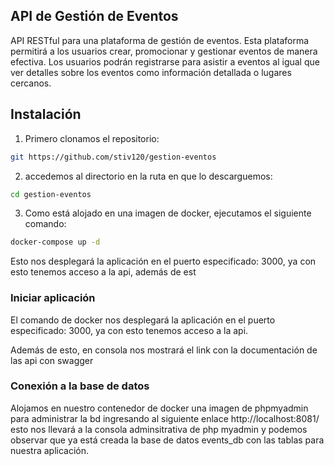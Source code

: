 ## API de Gestión de Eventos

API RESTful para una plataforma de gestión de eventos. Esta plataforma
permitirá a los usuarios crear, promocionar y gestionar eventos de manera efectiva. Los
usuarios podrán registrarse para asistir a eventos al igual que ver detalles sobre los eventos
como información detallada o lugares cercanos.

## Instalación

1. Primero clonamos el repositorio:

```sh
git https://github.com/stiv120/gestion-eventos
```

2. accedemos al directorio en la ruta en que lo descarguemos:

```sh
cd gestion-eventos
```

3. Como está alojado en una imagen de docker, ejecutamos el siguiente comando:

```sh
docker-compose up -d
```

Esto nos desplegará la aplicación en el puerto especificado: 3000, ya con esto tenemos acceso a la api, además de est

### Iniciar aplicación

El comando de docker nos desplegará la aplicación en el puerto especificado: 3000, ya con esto tenemos acceso a la api.

Además de esto, en consola nos mostrará el link con la documentación de las api con swagger

### Conexión a la base de datos

Alojamos en nuestro contenedor de docker una imagen de phpmyadmin para administrar la bd ingresando al siguiente enlace http://localhost:8081/ esto nos llevará a la consola adminsitrativa de php myadmin y podemos observar que ya está creada la base de datos events_db con las tablas para nuestra aplicación.
